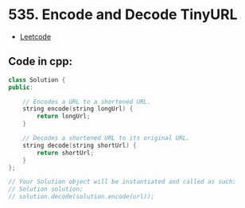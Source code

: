 # 535. Encode and Decode TinyURL
- [Leetcode](https://leetcode.com/problems/encode-and-decode-tinyurl/description/)
## Code in cpp:
```cpp
class Solution {
public:

    // Encodes a URL to a shortened URL.
    string encode(string longUrl) {
        return longUrl;
    }

    // Decodes a shortened URL to its original URL.
    string decode(string shortUrl) {
        return shortUrl;
    }
};

// Your Solution object will be instantiated and called as such:
// Solution solution;
// solution.decode(solution.encode(url));
```
